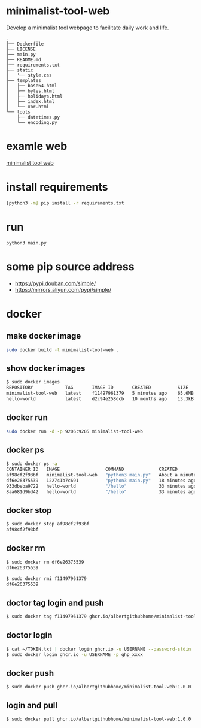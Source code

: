 # minimalist-tool-web
Develop a minimalist tool webpage to facilitate daily work and life.

```
.
├── Dockerfile
├── LICENSE
├── main.py
├── README.md
├── requirements.txt
├── static
│   └── style.css
├── templates
│   ├── base64.html
│   ├── bytes.html
│   ├── holidays.html
│   ├── index.html
│   └── xor.html
└── tools
    ├── datetimes.py
    └── encoding.py
```

# examle web

[minimalist tool web](http://008ct.space:9205/)

# install requirements

```bash
[python3 -m] pip install -r requirements.txt
```

# run

```
python3 main.py
```

# some pip source address

- https://pypi.douban.com/simple/
- https://mirrors.aliyun.com/pypi/simple/

# docker

## make docker image

```bash
sudo docker build -t minimalist-tool-web .
```

## show docker images

```bash
$ sudo docker images
REPOSITORY            TAG       IMAGE ID       CREATED          SIZE
minimalist-tool-web   latest    f11497961379   5 minutes ago    65.6MB
hello-world           latest    d2c94e258dcb   10 months ago    13.3kB
```

## docker run

```bash
sudo docker run -d -p 9206:9205 minimalist-tool-web
```

## docker ps

```bash
$ sudo docker ps -a
CONTAINER ID   IMAGE                 COMMAND             CREATED              STATUS                      PORTS                                                 NAMES
af98cf2f93bf   minimalist-tool-web   "python3 main.py"   About a minute ago   Up About a minute           9206/tcp, 0.0.0.0:9206->9205/tcp, :::9206->9205/tcp   eager_panini
df6e26375539   122741b7c691          "python3 main.py"   18 minutes ago       Exited (0) 4 minutes ago    5000/tcp, 0.0.0.0:5000->9205/tcp, :::5000->9205/tcp   suspicious_goldwasser
933dbeba9722   hello-world           "/hello"            33 minutes ago       Exited (0) 33 minutes ago                                                         magical_antonelli
8aa681d9bd42   hello-world           "/hello"            33 minutes ago       Exited (0) 33 minutes ago                                                         eager_jemison
```

## docker stop

```bash
$ sudo docker stop af98cf2f93bf
af98cf2f93bf
```

## docker rm

```bash
$ sudo docker rm df6e26375539
df6e26375539

$ sudo docker rmi f11497961379
df6e26375539
```

## doctor tag login and push

```bash
$ sudo docker tag f11497961379 ghcr.io/albertgithubhome/minimalist-tool-web:1.0.0
```

## doctor login

```bash
$ cat ~/TOKEN.txt | docker login ghcr.io -u USERNAME --password-stdin
$ sudo docker login ghcr.io -u USERNAME -p ghp_xxxx
```

## docker push

```
$ sudo docker push ghcr.io/albertgithubhome/minimalist-tool-web:1.0.0
```

## login and pull

```bash
$ sudo docker pull ghcr.io/albertgithubhome/minimalist-tool-web:1.0.0
```